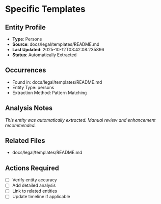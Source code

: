 # Specific Templates

## Entity Profile
- **Type**: Persons
- **Source**: docs/legal/templates/README.md
- **Last Updated**: 2025-10-12T03:42:08.235896
- **Status**: Automatically Extracted

## Occurrences
- Found in: docs/legal/templates/README.md
- Entity Type: persons
- Extraction Method: Pattern Matching

## Analysis Notes
*This entity was automatically extracted. Manual review and enhancement recommended.*

## Related Files
- docs/legal/templates/README.md

## Actions Required
- [ ] Verify entity accuracy
- [ ] Add detailed analysis
- [ ] Link to related entities
- [ ] Update timeline if applicable
